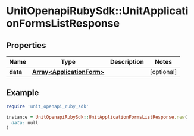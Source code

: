 # UnitOpenapiRubySdk::UnitApplicationFormsListResponse

## Properties

| Name | Type | Description | Notes |
| ---- | ---- | ----------- | ----- |
| **data** | [**Array&lt;ApplicationForm&gt;**](ApplicationForm.md) |  | [optional] |

## Example

```ruby
require 'unit_openapi_ruby_sdk'

instance = UnitOpenapiRubySdk::UnitApplicationFormsListResponse.new(
  data: null
)
```

